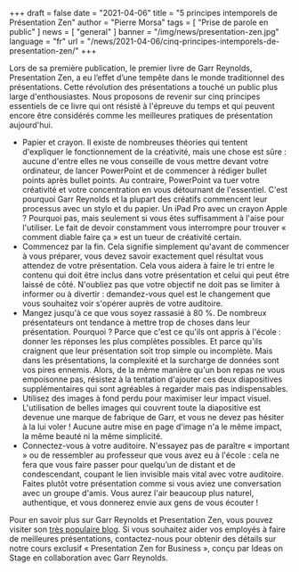 +++
draft = false
date = "2021-04-06"
title = "5 principes intemporels de Présentation Zen"
author = "Pierre Morsa"
tags = [ "Prise de parole en public" ]
news = [ "general" ]
banner = "/img/news/presentation-zen.jpg"
language = "fr"
url = "/news/2021-04-06/cinq-principes-intemporels-de-presentation-zen/"
+++

Lors de sa première publication, le premier livre de Garr Reynolds, Presentation Zen, a eu l’effet d’une tempête dans le monde traditionnel des présentations. Cette révolution des présentations a touché un public plus large d'enthousiastes. Nous proposons de revenir sur cinq principes essentiels de ce livre qui ont résisté à l'épreuve du temps et qui peuvent encore être considérés comme les meilleures pratiques de présentation aujourd'hui.

* Papier et crayon. Il existe de nombreuses théories qui tentent d'expliquer le fonctionnement de la créativité, mais une chose est sûre : aucune d'entre elles ne vous conseille de vous mettre devant votre ordinateur, de lancer PowerPoint et de commencer à rédiger bullet points après bullet points. Au contraire, PowerPoint va tuer votre créativité et votre concentration en vous détournant de l'essentiel. C'est pourquoi Garr Reynolds et la plupart des créatifs commencent leur processus avec un stylo et du papier. Un iPad Pro avec un crayon Apple ? Pourquoi pas, mais seulement si vous êtes suffisamment à l'aise pour l'utiliser. Le fait de devoir constamment vous interrompre pour trouver « comment diable faire ça » est un tueur de créativité certain.
* Commencez par la fin. Cela signifie simplement qu'avant de commencer à vous préparer, vous devez savoir exactement quel résultat vous attendez de votre présentation. Cela vous aidera à faire le tri entre le contenu qui doit être inclus dans votre présentation et celui qui peut être laissé de côté. N'oubliez pas que votre objectif ne doit pas se limiter à informer ou à divertir : demandez-vous quel est le changement que vous souhaitez voir s'opérer auprès de votre auditoire.
* Mangez jusqu'à ce que vous soyez rassasié à 80 %. De nombreux présentateurs ont tendance à mettre trop de choses dans leur présentation. Pourquoi ? Parce que c'est ce qu'ils ont appris à l'école : donner les réponses les plus complètes possibles. Et parce qu'ils craignent que leur présentation soit trop simple ou incomplète. Mais dans les présentations, la complexité et la surcharge de données sont vos pires ennemis. Alors, de la même manière qu'un bon repas ne vous empoisonne pas, résistez à la tentation d'ajouter ces deux diapositives supplémentaires qui sont agréables à regarder mais pas indispensables.
* Utilisez des images à fond perdu pour maximiser leur impact visuel. L'utilisation de belles images qui couvrent toute la diapositive est devenue une marque de fabrique de Garr, et vous ne devez pas hésiter à la lui voler ! Aucune autre mise en page d'image n'a le même impact, la même beauté ni la même simplicité.
* Connectez-vous à votre auditoire. N'essayez pas de paraître « important » ou de ressembler au professeur que vous avez eu à l'école : cela ne fera que vous faire passer pour quelqu’un de distant et de condescendant, coupant le lien invisible mais vital avec votre auditoire. Faites plutôt votre présentation comme si vous aviez une conversation avec un groupe d'amis. Vous aurez l'air beaucoup plus naturel, authentique, et vous donnerez envie aux gens de vous écouter !

Pour en savoir plus sur Garr Reynolds et Presentation Zen, vous pouvez visiter son [très populaire blog](https://www.presentationzen.com/). Si vous souhaitez aider vos employés à faire de meilleures présentations, contactez-nous pour obtenir des détails sur notre cours exclusif « Presentation Zen for Business », conçu par Ideas on Stage en collaboration avec Garr Reynolds.

